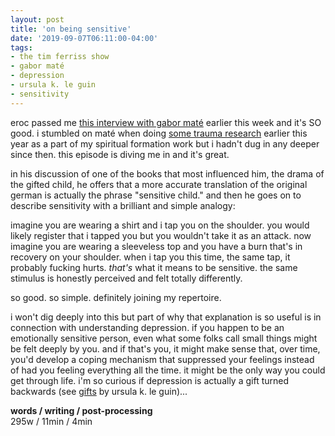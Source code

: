 ```yaml
---
layout: post
title: 'on being sensitive'
date: '2019-09-07T06:11:00-04:00'
tags:
- the tim ferriss show
- gabor maté
- depression
- ursula k. le guin
- sensitivity
--- 
```


eroc passed me [this interview with gabor maté](https://tim.blog/2018/02/20/gabor-mate/) earlier this week and it's SO good. i stumbled on maté when doing [some trauma research](https://beherenownetwork.com/understanding-trauma-addiction-and-the-path-to-healing-a-conversation-with-gabor-mate/) earlier this year as a part of my spiritual formation work but i hadn't dug in any deeper since then. this episode is diving me in and it's great. 

in his discussion of one of the books that most influenced him, the drama of the gifted child, he offers that a more accurate translation of the original german is actually the phrase "sensitive child." and then he goes on to describe sensitivity with a brilliant and simple analogy: 

imagine you are wearing a shirt and i tap you on the shoulder. you would likely register that i tapped you but you wouldn't take it as an attack. now imagine you are wearing a sleeveless top and you have a burn that's in recovery on your shoulder. when i tap you this time, the same tap, it probably fucking hurts. *that's* what it means to be sensitive. the same stimulus is honestly perceived and felt totally differently. 

so good. so simple. definitely joining my repertoire. 

i won't dig deeply into this but part of why that explanation is so useful is in connection with understanding depression. if you happen to be an emotionally sensitive person, even what some folks call small things might be felt deeply by you. and if that's you, it might make sense that, over time, you'd develop a coping mechanism that suppressed your feelings instead of had you feeling everything all the time. it might be the only way you could get through life. i'm so curious if depression is actually a gift turned backwards (see [gifts](https://www.goodreads.com/book/show/13648.Gifts) by ursula k. le guin)... 

<!-- hyperlink bank -->


<!-- &#042; = asterisk -->
<!-- &#039; = single quote '-->

**words / writing / post-processing**  
295w / 11min / 4min 